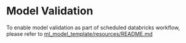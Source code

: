 # Model Validation

To enable model validation as part of scheduled databricks workflow, please refer to [ml_model_template/resources/README.md](../resources/README.md)
